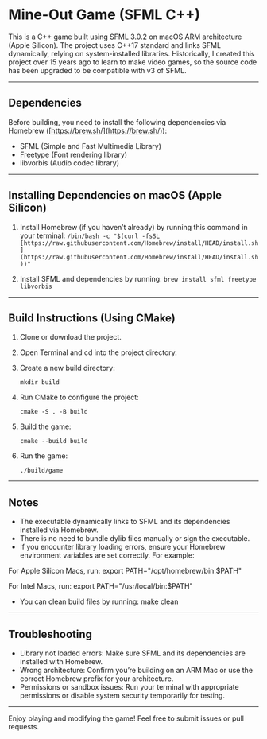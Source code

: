# Mine-Out Game (SFML C++)

This is a C++ game built using SFML 3.0.2 on macOS ARM architecture (Apple Silicon).
The project uses C++17 standard and links SFML dynamically, relying on system-installed libraries.
Historically, I created this project over 15 years ago to learn to make video games, so the source
code has been upgraded to be compatible with v3 of SFML.

---

## Dependencies

Before building, you need to install the following dependencies via Homebrew ([https://brew.sh/](https://brew.sh/)):

* SFML (Simple and Fast Multimedia Library)
* Freetype (Font rendering library)
* libvorbis (Audio codec library)

---

## Installing Dependencies on macOS (Apple Silicon)

1. Install Homebrew (if you haven’t already) by running this command in your terminal:
   `/bin/bash -c "$(curl -fsSL [https://raw.githubusercontent.com/Homebrew/install/HEAD/install.sh](https://raw.githubusercontent.com/Homebrew/install/HEAD/install.sh))"`

2. Install SFML and dependencies by running:
   `brew install sfml freetype libvorbis`

---

## Build Instructions (Using CMake)

1. Clone or download the project.

2. Open Terminal and cd into the project directory.

3. Create a new build directory:

   `mkdir build`

4. Run CMake to configure the project:

   `cmake -S . -B build`

5. Build the game:

   `cmake --build build`

6. Run the game:

   `./build/game`

---

## Notes

* The executable dynamically links to SFML and its dependencies installed via Homebrew.
* There is no need to bundle dylib files manually or sign the executable.
* If you encounter library loading errors, ensure your Homebrew environment variables are set correctly. For example:

For Apple Silicon Macs, run:
export PATH="/opt/homebrew/bin:$PATH"

For Intel Macs, run:
export PATH="/usr/local/bin:$PATH"

* You can clean build files by running:
  make clean

---

## Troubleshooting

* Library not loaded errors: Make sure SFML and its dependencies are installed with Homebrew.
* Wrong architecture: Confirm you’re building on an ARM Mac or use the correct Homebrew prefix for your architecture.
* Permissions or sandbox issues: Run your terminal with appropriate permissions or disable system security temporarily for testing.

---

Enjoy playing and modifying the game! Feel free to submit issues or pull requests.